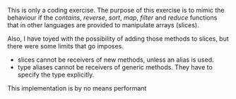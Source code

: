 This is only a coding exercise.
The purpose of this exercise is to mimic the behaviour if the *contains*, *reverse*, *sort*, *map*, *filter* and *reduce* functions that in other languages are provided to manipulate arrays (slices).

Also, I have toyed with the possibility of adding those methods to slices, but there were some limits that go imposes.

- slices cannot be receivers of new methods, unless an alias is used.
- type aliases cannot be receivers of generic methods. They have to specify the type explicitly.

This implementation is by no means performant